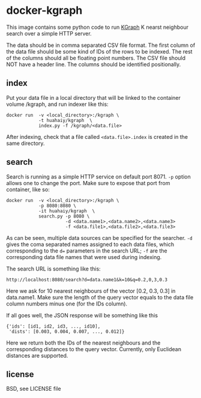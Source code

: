 # docker-kgraph

This image contains some python code to run [KGraph](https://github.com/aaalgo/kgraph) K nearst neighbour search over a simple HTTP server. 

The data should be in comma separated CSV file format. The first column of the data file should be some kind of IDs of the rows to be indexed. The rest of the columns should all be floating point numbers. The CSV file should NOT have a header line. The columns should be identified positionally.

## index

Put your data file in a local directory that will be linked to the container volume /kgraph, and run indexer like this: 

    docker run  -v <local_directory>:/kgraph \
                -t huahaiy/kgraph  \
                index.py -f /kgraph/<data.file>


After indexing, check that a file called `<data.file>.index` is created in the same directory.

## search

Search is running as a simple HTTP service on default port 8071. `-p` option allows one to change the port. Make sure to expose that port from container, like so:

    docker run  -v <local_directory>:/kgraph \
                -p 8080:8080 \
                -it huahaiy/kgraph  \
                search.py -p 8080 \
                          -d <data.name1>,<data.name2>,<data.name3>
                          -f <data.file1>,<data.file2>,<data.file3>


As can be seen, multiple data sources can be specified for the searcher. `-d` gives the coma separated names assigned to each data files, which corresponding to the `d=` parameters in the search URL; `-f` are the corresponding data file names that were used during indexing. 

The search URL is something like this: 

    http://localhost:8080/search?d=data.name1&k=10&q=0.2,0,3,0.3


Here we ask for 10 nearest neighbours of the vector [0.2, 0.3, 0.3] in data.name1. Make sure the length of the query vector equals to the data file column numbers minus one (for the IDs column).

If all goes well, the JSON response will be something like this 

    {'ids': [id1, id2, id3, ..., id10], 
     'dists': [0.003, 0.004, 0.007, ..., 0.012]}


Here we return both the IDs of the nearest neighbours and the corresponding distances to the query vector. Currently, only Euclidean distances are supported.

## license

BSD, see LICENSE file
